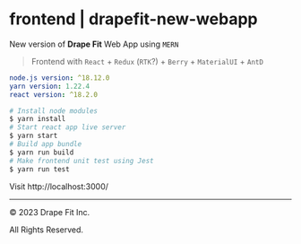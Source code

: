 # frontend | drapefit-new-webapp

New version of **Drape Fit** Web App using `MERN`

> Frontend with `React` + `Redux` (`RTK`?) + `Berry` + `MaterialUI` + `AntD`

```yml
node.js version: ^18.12.0
yarn version: 1.22.4
react version: ^18.2.0
```

```bash
# Install node modules
$ yarn install
# Start react app live server
$ yarn start
# Build app bundle
$ yarn run build
# Make frontend unit test using Jest
$ yarn run test
```

Visit http://localhost:3000/

---

&copy; 2023 Drape Fit Inc.

All Rights Reserved.
